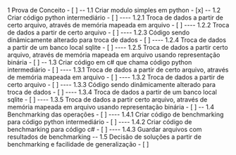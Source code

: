 1 Prova de Conceito - [ ]
-- 1.1 Criar modulo simples em python - [x]
-- 1.2 Criar código python intermediário - [ ]
---- 1.2.1 Troca de dados a partir de certo arquivo, através de memória mapeada em arquivo - [ ]
---- 1.2.2 Troca de dados a partir de certo arquivo - [ ]
---- 1.2.3 Código sendo dinâmicamente alterado para troca de dados - [ ]
---- 1.2.4 Troca de dados a partir de um banco local sqlite - [ ]
---- 1.2.5 Troca de dados a partir certo arquivo, através de memória mapeada em arquivo usando representação binária - [ ]
-- 1.3 Criar código em c# que chama código python intermediário - [ ]
---- 1.3.1 Troca de dados a partir de certo arquivo, através de memória mapeada em arquivo - [ ]
---- 1.3.2 Troca de dados a partir de certo arquivo - [ ]
---- 1.3.3 Código sendo dinâmicamente alterado para troca de dados - [ ]
---- 1.3.4 Troca de dados a partir de um banco local sqlite - [ ]
---- 1.3.5 Troca de dados a partir certo arquivo, através de memória mapeada em arquivo usando representação binária - [ ]
-- 1.4 Benchmarking das operações - [ ]
---- 1.4.1 Criar código de benchmarking para código python intermediário - [ ]
---- 1.4.2 Criar código de benchmarking para código c# - [ ]
---- 1.4.3 Guardar arquivos com resultados de benchmarking
-- 1.5 Decisão de soluções a partir de benchmarking e facilidade de generalização - [ ]